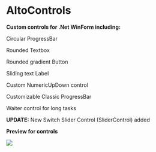 # AltoControls
<strong>Custom controls for .Net WinForm including:</strong>

Circular ProgressBar

Rounded Textbox

Rounded gradient Button

Sliding text Label

Custom NumericUpDown control

Customizable Classic ProgressBar

Waiter control for long tasks

**UPDATE:** New Switch Slider Control (SliderControl) added

**Preview for controls**

<img src="http://i.imgur.com/LVgoQa2.png"></img>
